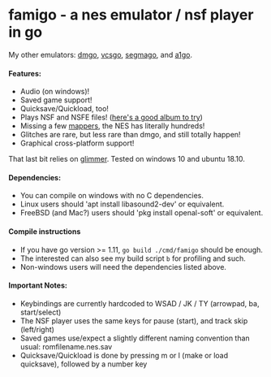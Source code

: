 # famigo - a nes emulator / nsf player in go

My other emulators:
[dmgo](https://github.com/theinternetftw/dmgo),
[vcsgo](https://github.com/theinternetftw/vcsgo),
[segmago](https://github.com/theinternetftw/segmago), and
[a1go](https://github.com/theinternetftw/a1go).

#### Features:
 * Audio (on windows)!
 * Saved game support!
 * Quicksave/Quickload, too!
 * Plays NSF and NSFE files! ([here's a good album to try](http://rainwarrior.ca/projects/nes/pico.html))
 * Missing a few [mappers](http://wiki.nesdev.com/w/index.php/Mapper), the NES has literally hundreds!
 * Glitches are rare, but less rare than dmgo, and still totally happen!
 * Graphical cross-platform support!

That last bit relies on [glimmer](https://github.com/theinternetftw/glimmer). Tested on windows 10 and ubuntu 18.10.

#### Dependencies:

 * You can compile on windows with no C dependencies.
 * Linux users should 'apt install libasound2-dev' or equivalent.
 * FreeBSD (and Mac?) users should 'pkg install openal-soft' or equivalent.

#### Compile instructions

 * If you have go version >= 1.11, `go build ./cmd/famigo` should be enough.
 * The interested can also see my build script `b` for profiling and such.
 * Non-windows users will need the dependencies listed above.

#### Important Notes:

 * Keybindings are currently hardcoded to WSAD / JK / TY (arrowpad, ba, start/select)
 * The NSF player uses the same keys for pause (start), and track skip (left/right)
 * Saved games use/expect a slightly different naming convention than usual: romfilename.nes.sav
 * Quicksave/Quickload is done by pressing m or l (make or load quicksave), followed by a number key
